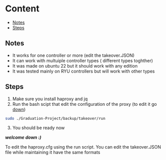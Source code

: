 # Content
* [Notes](#Notes) 
* [Steps](#Steps) 

<a name="Notes"></a>
## Notes
* It works for one controller or more (edit the takeover.JSON)
* It can work with multuiple controller types ( different types toghther)
* It was made on ubuntu 22 but it should work with any edition
* It was tested mainly on RYU controllers but will work with other types

<a name="Steps"></a>
## Steps

1. Make sure you install haproxy and jq 
2. Run the bash scipt that edit the configuration of the proxy (to edit it go [down](#json))
  ```bash
  sudo ./Graduation-Project/backup/takeover/run
  ```
3. You should be ready now

<a name="json"></a>
***welcome down :)***

To edit the haproxy.cfg using the run script. You can edit the takeover.JSON file while maintaining it have the same formats
